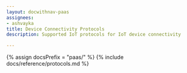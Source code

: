 ```yaml
---
layout: docwithnav-paas
assignees:
- ashvayka
title: Device Connectivity Protocols
description: Supported IoT protocols for IoT device connectivity

---
```


{% assign docsPrefix = "paas/" %}
{% include docs/reference/protocols.md %}
